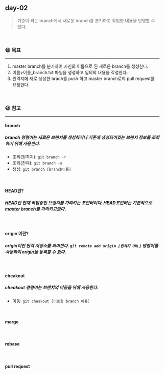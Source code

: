 ## day-02
> 기준이 되는 branch에서 새로운 branch를 분기하고 작업한 내용을 반영할 수 있다.

<br>

### :smile: 목표
---
1. master branch를 분기하여 자신의 이름으로 된 새로운 branch를 생성한다.
2. 이름>이름_branch.txt 파일을 생성하고 임의의 내용을 작성한다.
3. 원격지에 새로 생성한 brach를 push 하고 master branch로의 pull request를 요청한다.

<br>


### 😃 참고 
---
#### branch
##### branch 명령어는 새로운 브랜치를 생성하거나 기존에 생성되어있는 브랜치 정보를 조회하기 위해 사용한다.
- 조회(원격지): ```git branch -r```
- 조회(전체): ```git branch -a```
- 생성: ```git branch [branch이름]```
<br>

#### HEAD란?
##### HEAD란 현재 작업중인 브랜치를 가리키는 포인터이다. HEAD포인터는 기본적으로 master branch를 가리키고있다.

<br>

#### origin 이란?
##### origin이란 원격 저장소를 의미한다. ```git remote add origin [원격지 URL]``` 명령어를 사용하여 origin을 등록할 수 있다.


<br>

#### cheakout
##### cheakout 명령어는 브랜치의 이동을 위해 사용한다.
- 이동: ```git cheakout [이동할 branch 이름]```
<br>

#### merge

<br>

#### rebase


<br>

#### pull request
